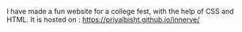 I have made a fun website for a college fest, with the help of CSS and HTML. It is hosted on :
https://priyalbisht.github.io/innerve/
